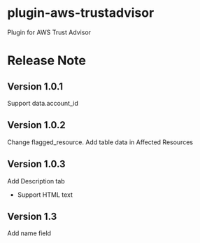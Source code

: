 # plugin-aws-trustadvisor

Plugin for AWS Trust Advisor


# Release Note

## Version 1.0.1

Support data.account_id

## Version 1.0.2

Change flagged_resource.
Add table data in Affected Resources

## Version 1.0.3

Add Description tab
- Support HTML text

## Version 1.3

Add name field
